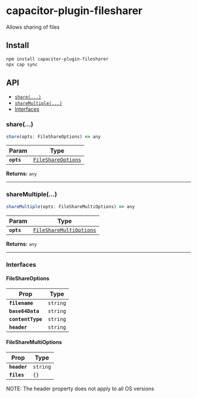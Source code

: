 # capacitor-plugin-filesharer

Allows sharing of files

## Install

```bash
npm install capacitor-plugin-filesharer
npx cap sync
```

## API

<docgen-index>

* [`share(...)`](#share)
* [`shareMultiple(...)`](#sharemultiple)
* [Interfaces](#interfaces)

</docgen-index>

<docgen-api>
<!--Update the source file JSDoc comments and rerun docgen to update the docs below-->

### share(...)

```typescript
share(opts: FileShareOptions) => any
```

| Param      | Type                                                          |
| ---------- | ------------------------------------------------------------- |
| **`opts`** | <code><a href="#fileshareoptions">FileShareOptions</a></code> |

**Returns:** <code>any</code>

--------------------


### shareMultiple(...)

```typescript
shareMultiple(opts: FileShareMultiOptions) => any
```

| Param      | Type                                                                    |
| ---------- | ----------------------------------------------------------------------- |
| **`opts`** | <code><a href="#filesharemultioptions">FileShareMultiOptions</a></code> |

**Returns:** <code>any</code>

--------------------


### Interfaces


#### FileShareOptions

| Prop              | Type                |
| ----------------- | ------------------- |
| **`filename`**    | <code>string</code> |
| **`base64Data`**  | <code>string</code> |
| **`contentType`** | <code>string</code> |
| **`header`**      | <code>string</code> |


#### FileShareMultiOptions

| Prop         | Type                |
| ------------ | ------------------- |
| **`header`** | <code>string</code> |
| **`files`**  | <code>{}</code>     |


NOTE: The header property does not apply to all OS versions

</docgen-api>
